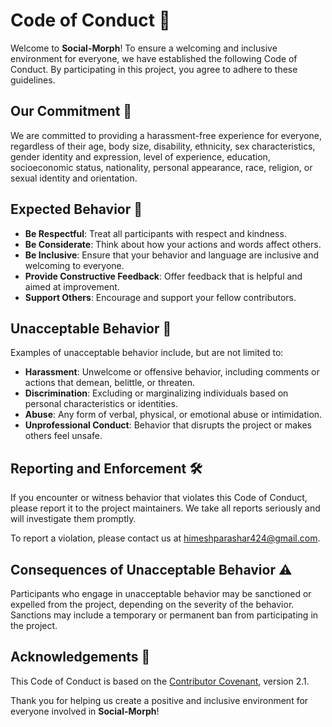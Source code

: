 # Code of Conduct 📜

Welcome to **Social-Morph**! To ensure a welcoming and inclusive environment for everyone, we have established the following Code of Conduct. By participating in this project, you agree to adhere to these guidelines.

## Our Commitment 🤝

We are committed to providing a harassment-free experience for everyone, regardless of their age, body size, disability, ethnicity, sex characteristics, gender identity and expression, level of experience, education, socioeconomic status, nationality, personal appearance, race, religion, or sexual identity and orientation.

## Expected Behavior 🌟

- **Be Respectful**: Treat all participants with respect and kindness.
- **Be Considerate**: Think about how your actions and words affect others.
- **Be Inclusive**: Ensure that your behavior and language are inclusive and welcoming to everyone.
- **Provide Constructive Feedback**: Offer feedback that is helpful and aimed at improvement.
- **Support Others**: Encourage and support your fellow contributors.

## Unacceptable Behavior 🚫

Examples of unacceptable behavior include, but are not limited to:

- **Harassment**: Unwelcome or offensive behavior, including comments or actions that demean, belittle, or threaten.
- **Discrimination**: Excluding or marginalizing individuals based on personal characteristics or identities.
- **Abuse**: Any form of verbal, physical, or emotional abuse or intimidation.
- **Unprofessional Conduct**: Behavior that disrupts the project or makes others feel unsafe.

## Reporting and Enforcement 🛠️

If you encounter or witness behavior that violates this Code of Conduct, please report it to the project maintainers. We take all reports seriously and will investigate them promptly.

To report a violation, please contact us at [himeshparashar424@gmail.com](mailto:himeshparashar424@gmail.com).

## Consequences of Unacceptable Behavior ⚠️

Participants who engage in unacceptable behavior may be sanctioned or expelled from the project, depending on the severity of the behavior. Sanctions may include a temporary or permanent ban from participating in the project.

## Acknowledgements 🙏

This Code of Conduct is based on the [Contributor Covenant](https://www.contributor-covenant.org/), version 2.1.

Thank you for helping us create a positive and inclusive environment for everyone involved in **Social-Morph**!
